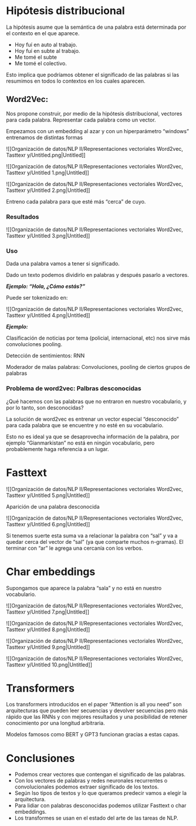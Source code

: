 # Hipótesis distribucional

La hipótesis asume que la semántica de una palabra está determinada por el contexto en el que aparece.

- Hoy fuí en auto al trabajo.
- Hoy fuí en subte al trabajo.
- Me tomé el subte
- Me tomé el colectivo.

Esto implica que podríamos obtener el significado de las palabras si las resumimos en todos lo contextos en los cuales aparecen.

## Word2Vec:

Nos propone construir, por medio de la hipótesis distribucional, vectores para cada palabra. Representar cada palabra como un vector.

Empezamos con un embedding al azar y con un hiperparámetro “windows” entrenamos de distintas formas

![[Organización de datos/NLP II/Representaciones vectoriales Word2vec, Tasttexr y/Untitled.png|Untitled]]

![[Organización de datos/NLP II/Representaciones vectoriales Word2vec, Tasttexr y/Untitled 1.png|Untitled]]

![[Organización de datos/NLP II/Representaciones vectoriales Word2vec, Tasttexr y/Untitled 2.png|Untitled]]

Entreno cada palabra para que esté más “cerca” de cuyo.

### Resultados

![[Organización de datos/NLP II/Representaciones vectoriales Word2vec, Tasttexr y/Untitled 3.png|Untitled]]

 

### Uso

Dada una palabra vamos a tener si significado.

Dado un texto podemos dividirlo en palabras y después pasarlo a vectores.

***Ejemplo: “Hola, ¿Cómo estás?”***

Puede ser tokenizado en:

![[Organización de datos/NLP II/Representaciones vectoriales Word2vec, Tasttexr y/Untitled 4.png|Untitled]]

***Ejemplo:***

Clasificación de noticias por tema (policial, internacional, etc) nos sirve más convoluciones pooling.

Detección de sentimientos: RNN

Moderador de malas palabras: Convoluciones, pooling de ciertos grupos de palabras

 

### Problema de word2vec: Palbras desconocidas

¿Qué hacemos con las palabras que no entraron en nuestro vocabulario, y por lo tanto, son desconocidas?

La solución de word2vec es entrenar un vector especial “desconocido” para cada palabra que se encuentre y no esté en su vocabulario.

Esto no es ideal ya que se desaprovecha información de la palabra, por ejemplo “Gianmarkistan” no está en ningún vocabulario, pero probablemente haga referencia a un lugar.

# Fasttext

![[Organización de datos/NLP II/Representaciones vectoriales Word2vec, Tasttexr y/Untitled 5.png|Untitled]]

Aparición de una palabra desconocida

![[Organización de datos/NLP II/Representaciones vectoriales Word2vec, Tasttexr y/Untitled 6.png|Untitled]]

Si tenemos suerte esta suma va a relacionar la palabra con “sal” y va a quedar cerca del vector de “sal” (ya que comparte muchos n-gramas). El terminar con “ar” le agrega una cercanía con los verbos.

# Char embeddings

Supongamos que aparece la palabra “sala” y no está en nuestro vocabulario.

![[Organización de datos/NLP II/Representaciones vectoriales Word2vec, Tasttexr y/Untitled 7.png|Untitled]]

![[Organización de datos/NLP II/Representaciones vectoriales Word2vec, Tasttexr y/Untitled 8.png|Untitled]]

![[Organización de datos/NLP II/Representaciones vectoriales Word2vec, Tasttexr y/Untitled 9.png|Untitled]]

![[Organización de datos/NLP II/Representaciones vectoriales Word2vec, Tasttexr y/Untitled 10.png|Untitled]]

# Transformers

Los transformers introducidos en el paper “Attention is all you need” son arquitecturas que pueden leer secuencias y devolver secuencias pero más rápido que las RNNs y con mejores resultados y una posibilidad de retener conocimiento por una longitud arbitraria.

Modelos famosos como BERT y GPT3 funcionan gracias a estas capas.

# Conclusiones

- Podemos crear vectores que contengan el significado de las palabras.
- Con los vectores de palabras y redes neuronales recurrentes o convolucionales podemos extraer significado de los textos.
- Según lso tipos de textos y lo que queramos predecir vamos a elegir la arquitectura.
- Para lidiar con palabras desconocidas podemos utilizar Fasttext o char embeddings.
- Los transformes se usan en el estado del arte de las tareas de NLP.